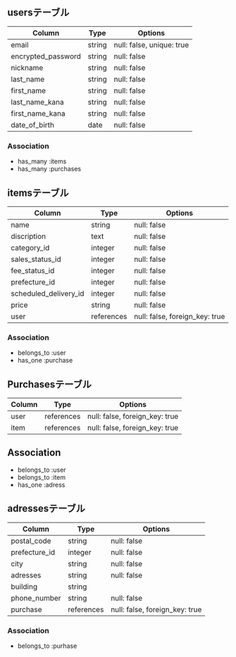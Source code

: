 ## usersテーブル

| Column             | Type   | Options                   |
| ------------------ | ------ | ------------------------- |
| email              | string | null: false, unique: true |
| encrypted_password | string | null: false               |
| nickname           | string | null: false               |
| last_name          | string | null: false               |
| first_name         | string | null: false               |
| last_name_kana     | string | null: false               |
| first_name_kana    | string | null: false               |
| date_of_birth      | date   | null: false               |

### Association

- has_many :items
- has_many :purchases


## itemsテーブル

| Column                | Type       | Options                            |
| --------------------- | ---------- | ---------------------------------- |
| name                  | string     | null: false                        |
| discription           | text       | null: false                        |
| category_id           | integer    | null: false                        |
| sales_status_id       | integer    | null: false                        |
| fee_status_id         | integer    | null: false                        |
| prefecture_id         | integer    | null: false                        |
| scheduled_delivery_id | integer    | null: false                        |
| price                 | string     | null: false                        |
| user                  | references | null: false, foreign_key: true     |


### Association

- belongs_to :user
- has_one :purchase


## Purchasesテーブル

| Column             | Type       | Options                            |
| ------------------ | ---------- | ---------------------------------- |
| user               | references | null: false, foreign_key: true     |
| item               | references | null: false, foreign_key: true     |


## Association

- belongs_to :user
- belongs_to :item
- has_one :adress

## adressesテーブル

| Column             | Type       | Options                            |
| ------------------ | ---------- | ---------------------------------- | 
| postal_code        | string     | null: false                        |
| prefecture_id      | integer    | null: false                        |
| city               | string     | null: false                        |
| adresses           | string     | null: false                        |
| building           | string     |                                    |
| phone_number       | string     | null: false                        |
| purchase           | references | null: false, foreign_key: true     |


### Association
- belongs_to :purhase